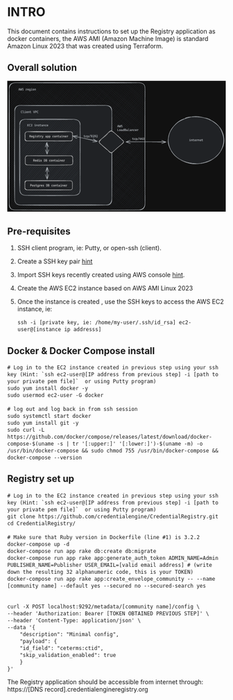 # INTRO

This document contains instructions to set up the Registry application as docker containers, the AWS AMI (Amazon Machine Image) is standard Amazon Linux 2023 that was created using Terraform.

## Overall solution

![alt text](image.png)

## Pre-requisites

1. SSH client program, ie: Putty, or open-ssh (client).
2. Create a SSH key pair [hint](https://docs.aws.amazon.com/AWSEC2/latest/UserGuide/create-key-pairs.html)
3. Import SSH keys recently created using AWS console [hint](https://us-east-2.console.aws.amazon.com/ec2/home?region=us-east-2#ImportKeyPair).
4. Create the AWS EC2 instance based on AWS AMI Linux 2023
5. Once the instance is created , use the SSH keys to access the AWS EC2 instance, ie:

   ```
   ssh -i [private key, ie: /home/my-user/.ssh/id_rsa] ec2-user@[instance ip addresss]
   ```

## Docker & Docker Compose install

    # Log in to the EC2 instance created in previous step using your ssh key (Hint: `ssh ec2-user@[IP address from previous step] -i [path to your private pem file]`  or using Putty program)
    sudo yum install docker -y
    sudo usermod ec2-user -G docker

    # log out and log back in from ssh session
    sudo systemctl start docker
    sudo yum install git -y
    sudo curl -L https://github.com/docker/compose/releases/latest/download/docker-compose-$(uname -s | tr '[:upper:]' '[:lower:]')-$(uname -m) -o /usr/bin/docker-compose && sudo chmod 755 /usr/bin/docker-compose && docker-compose --version

## Registry set up

    # Log in to the EC2 instance created in previous step using your ssh key (Hint: `ssh ec2-user@[IP address from previous step] -i [path to your private pem file]`  or using Putty program)
    git clone https://github.com/credentialengine/CredentialRegistry.git
    cd CredentialRegistry/

    # Make sure that Ruby version in Dockerfile (line #1) is 3.2.2
    docker-compose up -d
    docker-compose run app rake db:create db:migrate
    docker-compose run app rake app:generate_auth_token ADMIN_NAME=Admin PUBLISHER_NAME=Publisher USER_EMAIL=[valid email address] # (write down the resulting 32 alphanumeric code, this is your TOKEN)
    docker-compose run app rake app:create_envelope_community -- --name [community name] --default yes --secured no --secured-search yes


    curl -X POST localhost:9292/metadata/[community name]/config \
    --header 'Authorization: Bearer [TOKEN OBTAINED PREVIOUS STEP]' \
    --header 'Content-Type: application/json' \
    --data '{
        "description": "Minimal config",
        "payload": {
        "id_field": "ceterms:ctid",
        "skip_validation_enabled": true
        }
    }'

The Registry application should be accessible from internet through: https://[DNS record].credentialengineregistry.org

